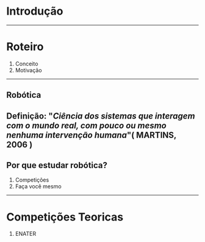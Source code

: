 <!--
  backdrop: introduction
-->

# Introdução
---
# Roteiro

1. Conceito
1. Motivação

---

## Robótica

Definição: "_Ciência dos sistemas que interagem com o mundo real, com pouco ou mesmo nenhuma intervenção humana_"( MARTINS,
 2006 )
---

## Por que estudar robótica?

1. Competições
1. Faça você mesmo

---
# Competições Teoricas

1. ENATER
